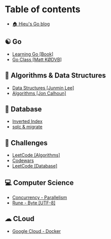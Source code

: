 # Table of contents

* [🏠 Hieu's Go blog](README.md)

## ☯ Go

* [Learning Go \[Book\]](go/learning-go.md)
* [Go Class \[Matt KØDVB\]](go/go-class.md)

## 💸 Algorithms & Data Structures

* [Data Structures \[Junmin Lee\]](algorithms-and-data-structures/data-structures-algorithms.md)
* [Algorithms \[Jon Calhoun\]](algorithms-and-data-structures/algorithms-jon-calhoun.md)

## 🌠 Database

* [Inverted Index](database/inverted-index.md)
* [sqlc & migrate](database/sqlc-and-migrate.md)

## 🏅 Challenges

* [LeetCode \[Algorithms\]](challenges/leetcode-algorithms.md)
* [Codewars](challenges/codewars.md)
* [LeetCode \[Database\]](challenges/leetcode-database.md)

## 💻 Computer Science

* [Concurrency - Parallelism](computer-science/concurrency-parallelism.md)
* [Rune - Byte \[UTF-8\]](computer-science/rune-byte-utf-8.md)

## ☁ CLoud

* [Google Cloud - Docker](cloud/google-cloud-docker.md)
